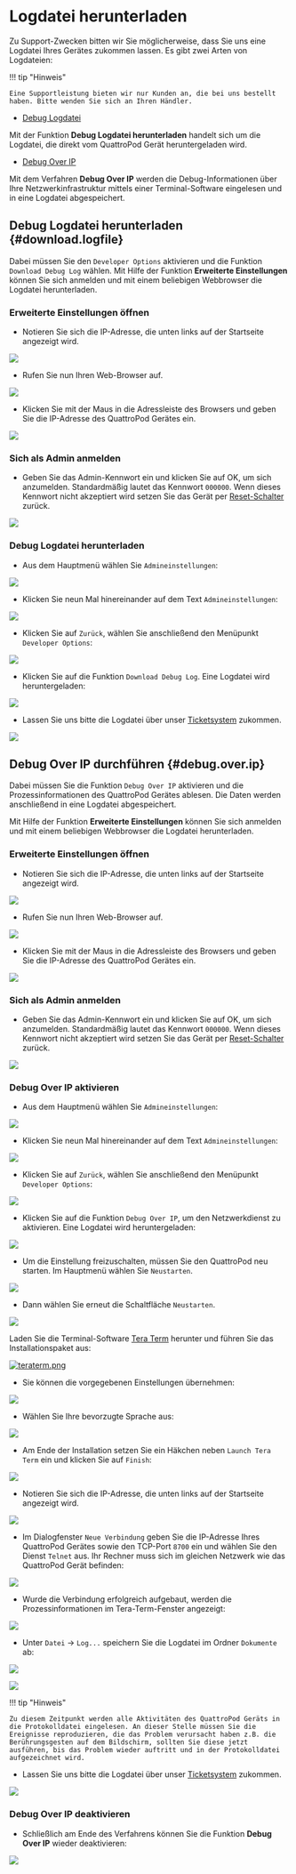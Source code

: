 # Logdatei herunterladen

Zu Support-Zwecken bitten wir Sie möglicherweise, dass Sie uns eine Logdatei Ihres Gerätes zukommen lassen. Es gibt zwei Arten von Logdateien:

!!! tip "Hinweis"
    
	Eine Supportleistung bieten wir nur Kunden an, die bei uns bestellt haben. Bitte wenden Sie sich an Ihren Händler.
	
* [Debug Logdatei](#download.logfile)

Mit der Funktion **Debug Logdatei herunterladen** handelt sich um die Logdatei, die direkt vom QuattroPod Gerät heruntergeladen wird.

* [Debug Over IP](#debug.over.ip)

Mit dem Verfahren **Debug Over IP** werden die Debug-Informationen über Ihre Netzwerkinfrastruktur mittels einer Terminal-Software eingelesen und in eine Logdatei abgespeichert.

## Debug Logdatei herunterladen {#download.logfile}

Dabei müssen Sie den `Developer Options` aktivieren und die Funktion `Download Debug Log` wählen. Mit Hilfe der Funktion **Erweiterte Einstellungen** können Sie sich anmelden und mit einem beliebigen Webbrowser die Logdatei herunterladen.

### Erweiterte Einstellungen öffnen 

* Notieren Sie sich die IP-Adresse, die unten links auf der Startseite angezeigt wird.

![](/assets/img/QuattroPod_IP.png)

* Rufen Sie nun Ihren Web-Browser auf.

![](/assets/img/Google_Chrome.png)

* Klicken Sie mit der Maus in die Adressleiste des Browsers und geben Sie die IP-Adresse des QuattroPod Gerätes ein.

![](/assets/img/IP-Address.png)

### Sich als Admin anmelden

* Geben Sie das Admin-Kennwort ein und klicken Sie auf OK, um sich anzumelden. Standardmäßig lautet das Kennwort `000000`. Wenn dieses Kennwort nicht akzeptiert wird setzen Sie das Gerät per [Reset-Schalter](reset.md#hardreset) zurück.

![](/assets/img/QuattroPod-Login.png)

### Debug Logdatei herunterladen

* Aus dem Hauptmenü wählen Sie `Admineinstellungen`:

![](/assets/img/quattropod.select.admin.png)

* Klicken Sie neun Mal hinereinander auf dem Text `Admineinstellungen`:

![](/assets/img/click.adminsettings.png)

* Klicken Sie auf `Zurück`, wählen Sie anschließend den Menüpunkt `Developer Options`:

![](/assets/img/qp.select.developermode.png)

* Klicken Sie auf die Funktion `Download Debug Log`. Eine Logdatei wird heruntergeladen:

![](/assets/img/proII.select.debuglog.png)

* Lassen Sie uns bitte die Logdatei über unser [Ticketsystem](https://support.stueber.de) zukommen. 

![](/assets/img/logfile.ticket.png)


## Debug Over IP durchführen {#debug.over.ip}

Dabei müssen Sie die Funktion `Debug Over IP` aktivieren und die Prozessinformationen des QuattroPod Gerätes ablesen. Die Daten werden anschließend in eine Logdatei abgespeichert.

Mit Hilfe der Funktion **Erweiterte Einstellungen** können Sie sich anmelden und mit einem beliebigen Webbrowser die Logdatei herunterladen.

### Erweiterte Einstellungen öffnen

* Notieren Sie sich die IP-Adresse, die unten links auf der Startseite angezeigt wird.

![](/assets/img/QuattroPod_IP.png)

* Rufen Sie nun Ihren Web-Browser auf.

![](/assets/img/Google_Chrome.png)

* Klicken Sie mit der Maus in die Adressleiste des Browsers und geben Sie die IP-Adresse des QuattroPod Gerätes ein.

![](/assets/img/IP-Address.png)

### Sich als Admin anmelden

* Geben Sie das Admin-Kennwort ein und klicken Sie auf OK, um sich anzumelden. Standardmäßig lautet das Kennwort `000000`. Wenn dieses Kennwort nicht akzeptiert wird setzen Sie das Gerät per [Reset-Schalter](reset.md#hardreset) zurück.

![](/assets/img/QuattroPod_Login.png)

### Debug Over IP aktivieren

* Aus dem Hauptmenü wählen Sie `Admineinstellungen`:

![](/assets/img/quattropod.select.admin.png)

* Klicken Sie neun Mal hinereinander auf dem Text `Admineinstellungen`:

![](/assets/img/click.adminsettings.png)

* Klicken Sie auf `Zurück`, wählen Sie anschließend den Menüpunkt `Developer Options`:

![](/assets/img/qp.select.developermode.png)

* Klicken Sie auf die Funktion `Debug Over IP`, um den Netzwerkdienst zu aktivieren. Eine Logdatei wird heruntergeladen:

![](/assets/img/proII.select.debugviaip.on.png)

* Um die Einstellung freizuschalten, müssen Sie den QuattroPod neu starten. Im Hauptmenü wählen Sie `Neustarten`.

![](/assets/img/prostickII_menu.neustart.png)

* Dann wählen Sie erneut die Schaltfläche `Neustarten`.

![](/assets/img/restart.jpg)

Laden Sie die Terminal-Software [Tera Term](https://osdn.net/projects/ttssh2/releases/) herunter und führen Sie das Installationspaket aus:

[![teraterm.png](/assets/img/teraterm.png)](https://osdn.net/projects/ttssh2/releases/)

* Sie können die vorgegebenen Einstellungen übernehmen:

![](/assets/img/teraterm.components.png)

* Wählen Sie Ihre bevorzugte Sprache aus:

![](/assets/img/teraterm.language.png)

* Am Ende der Installation setzen Sie ein Häkchen neben `Launch Tera Term` ein und klicken Sie auf `Finish`:

![](/assets/img/teraterm.launch.png)

* Notieren Sie sich die IP-Adresse, die unten links auf der Startseite angezeigt wird.

![](/assets/img/ProIIDongle_IP.png)

* Im Dialogfenster `Neue Verbindung` geben Sie die IP-Adresse Ihres QuattroPod Gerätes sowie den TCP-Port `8700` ein und wählen Sie den Dienst `Telnet` aus. Ihr Rechner muss sich im gleichen Netzwerk wie das QuattroPod Gerät befinden:

![](/assets/img/teraterm.new.connection.png)

* Wurde die Verbindung erfolgreich aufgebaut, werden die Prozessinformationen im Tera-Term-Fenster angezeigt:

![](/assets/img/teraterm.data.png)

* Unter `Datei` -> `Log...` speichern Sie die Logdatei im Ordner `Dokumente` ab:

![](/assets/img/Logfile.save.png)

![](/assets/img/Logfile.save.documents.png)

!!! tip "Hinweis"
    
	Zu diesem Zeitpunkt werden alle Aktivitäten des QuattroPod Geräts in die Protokolldatei eingelesen. An dieser Stelle müssen Sie die Ereignisse reproduzieren, die das Problem verursacht haben z.B. die Berührungsgesten auf dem Bildschirm, sollten Sie diese jetzt ausführen, bis das Problem wieder auftritt und in der Protokolldatei aufgezeichnet wird.


* Lassen Sie uns bitte die Logdatei über unser [Ticketsystem](https://support.stueber.de) zukommen. 

![](/assets/img/logfile.ticket.png)

### Debug Over IP deaktivieren

* Schließlich am Ende des Verfahrens können Sie die Funktion **Debug Over IP** wieder deaktivieren:

![](/assets/img/proII.select.debugviaip.off.png)
